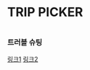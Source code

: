 <h1>TRIP PICKER<h1>

<h3>트러블 슈팅</h3>
<a href="https://velog.io/@eddyhwang97/%ED%94%84%EB%A1%9C%EC%A0%9D%ED%8A%B8-Trippicker%ED%8A%B8%EB%9F%AC%EB%B8%94%EC%8A%88%ED%8C%85">링크1</a>
<a href="https://velog.io/@eddyhwang97/%ED%94%84%EB%A1%9C%EC%A0%9D%ED%8A%B8%ED%8A%B8%EB%9F%AC%EB%B8%94%EC%8A%88%ED%8C%852">링크2</a>
